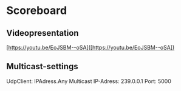 # Scoreboard

## Videopresentation
[https://youtu.be/EoJSBM--oSA]([https://youtu.be/EoJSBM--oSA])

## Multicast-settings
UdpClient: IPAdress.Any
Multicast IP-Adress: 239.0.0.1
Port: 5000